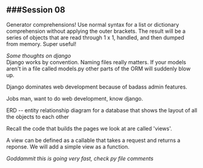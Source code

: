 ###Session 08  
---
Generator comprehensions! Use normal syntax for a list or dictionary comprehension without applying the outer brackets. The result will be a series of objects that are read through 1 x 1, handled, and then dumped from memory. Super useful!

*Some thoughts on django*  
Django works by convention. Naming files really matters. If your models aren't in a file called models.py other parts of the ORM will suddenly blow up.

Django dominates web development because of badass admin features.

Jobs man, want to do web development, know django.

ERD -- entity relationship diagram for a database that shows the layout of all the objects to each other

Recall the code that builds the pages we look at are called 'views'.

A view can be defined as a callable that takes a request and returns a reponse. We will add a simple view as a function.

_Goddammit this is going very fast, check py file comments_



